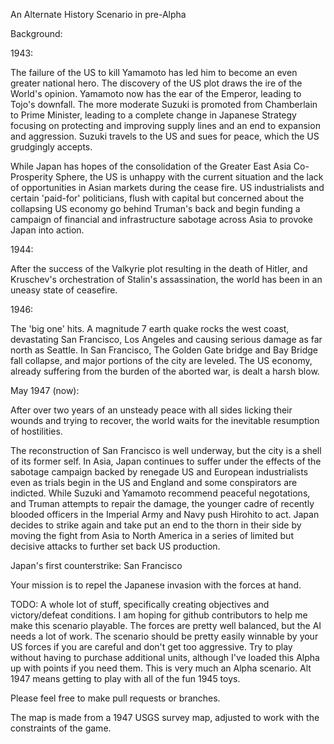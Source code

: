 
An Alternate History Scenario in pre-Alpha

Background:

1943:

The failure of the US to kill Yamamoto has led him to become an even greater national hero. The discovery of the US plot draws the ire of the World's opinion. Yamamoto now has the ear of the Emperor, leading to Tojo's downfall. The more moderate Suzuki is promoted from Chamberlain to Prime Minister, leading to a complete change in Japanese Strategy focusing on protecting and improving supply lines and an end to expansion and aggression. Suzuki travels to the US and sues for peace, which the US grudgingly accepts.

While Japan has hopes of the consolidation of the Greater East Asia Co-Prosperity Sphere, the US is unhappy with the current situation and the lack of opportunities in Asian markets during the cease fire. US industrialists and certain 'paid-for' politicians, flush with capital but concerned about the collapsing US economy go behind Truman's back and begin funding a campaign of financial and infrastructure sabotage across Asia to provoke Japan into action.


1944:

After the success of the Valkyrie plot resulting in the death of Hitler, and Kruschev's orchestration of Stalin's assassination, the world has been in an uneasy state of ceasefire.


1946:

The 'big one' hits. A magnitude 7 earth quake rocks the west coast, devastating San Francisco, Los Angeles and causing serious damage as far north as Seattle. In San Francisco, The Golden Gate bridge and Bay Bridge fall collapse, and major portions of the city are leveled. The US economy, already suffering from the burden of the aborted war, is dealt a harsh blow.

May 1947 (now):

After over two years of an unsteady peace with all sides licking their wounds and trying to recover, the world waits for the inevitable resumption of hostilities.

The reconstruction of San Francisco is well underway, but the city is a shell of its former self. In Asia, Japan continues to suffer under the effects of the sabotage campaign backed by renegade US and European industrialists even as trials begin in the US and England and some conspirators are indicted. While Suzuki and Yamamoto recommend peaceful negotations, and Truman attempts to repair the damage, the younger cadre of recently blooded officers in the Imperial Army and Navy push Hirohito to act. Japan decides to strike again and take put an end to the thorn in their side by moving the fight from Asia to North America in a series of limited but decisive attacks to further set back US production.

Japan's first counterstrike: San Francisco

Your mission is to repel the Japanese invasion with the forces at hand.

TODO: A whole lot of stuff, specifically creating objectives and victory/defeat conditions. I am hoping for github contributors to help me make this scenario playable.  The forces are pretty well balanced, but the AI needs a lot of work. The scenario should be pretty easily winnable by your US forces if you are careful and don't get too aggressive. Try to play without having to purchase additional units, although I've loaded this Alpha up with points if you need them. This is very much an Alpha scenario.  Alt 1947 means getting to play with all of the fun 1945 toys.

Please feel free to make pull requests or branches.

The map is made from a 1947 USGS survey map, adjusted to work with the constraints of the game.

